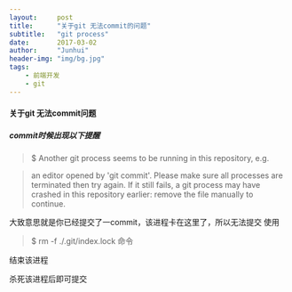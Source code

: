 ```yaml
---
layout:     post
title:      "关于git 无法commit的问题"
subtitle:   "git process"
date:       2017-03-02
author:     "Junhui"
header-img: "img/bg.jpg"
tags:
    - 前端开发
    - git
---
```


#### 关于git 无法commit问题

##### commit时候出现以下提醒
>$ Another git process seems to be running in this repository, e.g.

>an editor opened by 'git commit'. Please make sure all processes 
are terminated then try again. If it still fails, a git process 
may have crashed in this repository earlier: 
remove the file manually to continue.

大致意思就是你已经提交了一commit，该进程卡在这里了，所以无法提交
使用

>$ rm -f ./.git/index.lock 命令

结束该进程

杀死该进程后即可提交

  




